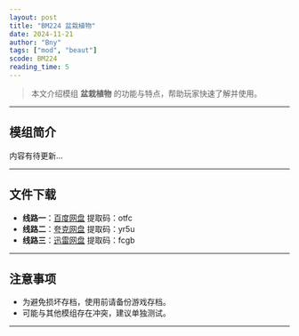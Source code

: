 ```yaml
---
layout: post
title: "BM224 盆栽植物"
date: 2024-11-21
author: "Bny"
tags: ["mod", "beaut"]
scode: BM224
reading_time: 5
---
```


> 本文介绍模组 **盆栽植物** 的功能与特点，帮助玩家快速了解并使用。

---

## 模组简介

内容有待更新...

---


## 文件下载
- **线路一**：[百度网盘](https://pan.baidu.com/s/1zjilmEYZ31wZZ3i2xvVVqw?pwd=otfc)  提取码：otfc  
- **线路二**：[夸克网盘](https://pan.quark.cn/s/75a9c74be023?pwd=yr5u)  提取码：yr5u  
- **线路三**：[迅雷网盘](https://pan.xunlei.com/s/VOCCbkDZ-D1NTf_K8ycZu3SJA1?pwd=fcgb)  提取码：fcgb  

---

## 注意事项
- 为避免损坏存档，使用前请备份游戏存档。
- 可能与其他模组存在冲突，建议单独测试。

---

